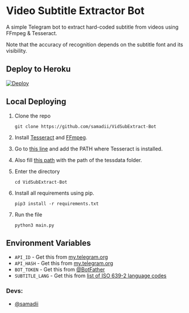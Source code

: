 # Video Subtitle Extractor Bot

A simple Telegram bot to extract hard-coded subtitle from videos using FFmpeg & Tesseract.


Note that the accuracy of recognition depends on the subtitle font and its visibility.

## Deploy to Heroku

[![Deploy](https://www.herokucdn.com/deploy/button.svg)](https://heroku.com/deploy?template=https://github.com/Soebb/VidSubExtract-Bot)


## Local Deploying

1. Clone the repo
   ```
   git clone https://github.com/samadii/VidSubExtract-Bot
   ```

2. Install [Tesseract](https://github.com/UB-Mannheim/tesseract/wiki) and [FFmpeg](www.ffmpeg.org). 
   
3. Go to [this line](https://github.com/samadii/VidSubExtract-Bot/blob/master/main.py#L9) and add the PATH where Tesseract is installed.

4. Also fill [this path](https://github.com/samadii/VidSubExtract-Bot/blob/master/main.py#L53) with the path of the tessdata folder.
   
5. Enter the directory
   ```
   cd VidSubExtract-Bot
   ```
  
6. Install all requirements using pip.
   ```
   pip3 install -r requirements.txt
   ```

7. Run the file
   ```
   python3 main.py
   ```

## Environment Variables

- `API_ID` - Get this from [my.telegram.org](https://my.telegram.org/auth)
- `API_HASH` - Get this from [my.telegram.org](https://my.telegram.org/auth)
- `BOT_TOKEN` - Get this from [@BotFather](https://t.me/BotFather)
- `SUBTITLE_LANG` - Get this from [list of ISO 639-2 language codes](https://en.m.wikipedia.org/wiki/List_of_ISO_639-2_codes)

### Devs: 
- [@samadii](https://github.com/samadii)
